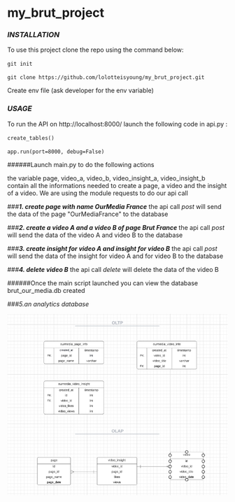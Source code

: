 # my_brut_project

### _**INSTALLATION**_
To use this project clone the repo using the command below:

`git init`

`git clone https://github.com/lolotteisyoung/my_brut_project.git`

Create env file (ask developer for the env variable)


### _**USAGE**_

To run the API on http://localhost:8000/
launch the following code in api.py :

`create_tables()`

`app.run(port=8000, debug=False)`

######Launch main.py to do the following actions

the variable page, video_a, video_b, video_insight_a, video_insight_b contain all the informations needed to create a page, a video and the insight of a video.
We are using the module requests to do our api call

###**_1. create page with name OurMedia France_**
the api call _post_ will send the data of the page "OurMediaFrance" to the database

###**_2. create a video A and a video B of page Brut France_**
the api call _post_ will send the data of the video A and video B to the database

###**_3. create insight for video A and insight for video B_**
the api call _post_ will send the data of the insight for video A and for video B to the database

###**_4. delete video B_**
the api call _delete_ will delete the data of the video B

######Once the main script launched you can view the database brut_our_media.db created

###_5.an analytics database_ 

![img.png](img.png)
 